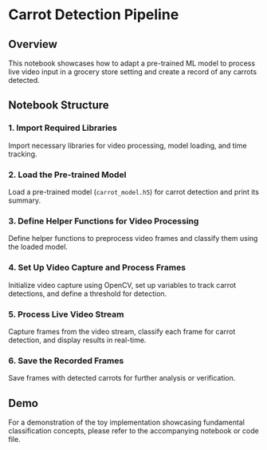# Carrot Detection Pipeline

## Overview

This notebook showcases how to adapt a pre-trained ML model to process live video input in a grocery store setting and create a record of any carrots detected. 

## Notebook Structure

### 1. Import Required Libraries
Import necessary libraries for video processing, model loading, and time tracking.

### 2. Load the Pre-trained Model
Load a pre-trained model (`carrot_model.h5`) for carrot detection and print its summary.

### 3. Define Helper Functions for Video Processing
Define helper functions to preprocess video frames and classify them using the loaded model.

### 4. Set Up Video Capture and Process Frames
Initialize video capture using OpenCV, set up variables to track carrot detections, and define a threshold for detection.

### 5. Process Live Video Stream
Capture frames from the video stream, classify each frame for carrot detection, and display results in real-time.

### 6. Save the Recorded Frames
Save frames with detected carrots for further analysis or verification.

## Demo

For a demonstration of the toy implementation showcasing fundamental classification concepts, please refer to the accompanying notebook or code file.
